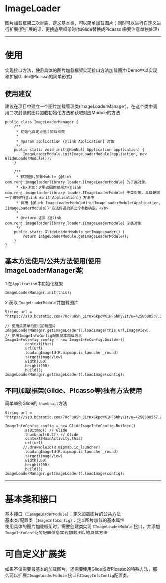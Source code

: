 # ImageLoader
图片加载框架二次封装，定义基本类，可以简单加载图片；同时可以进行自定义进行扩展(但扩展的话，更换底层框架时(如Glide替换成Picasso)需要注意单独处理)

---
# 使用
实现接口方法，使用具体的图片加载框架实现接口方法加载图片(Demo中以实现和扩展Glide和Picasso的简单形式)

## 使用建议
建议在项目中建立一个图片加载管理类(ImageLoaderManager)，在这个类中调用二次封装的图片加载初始化方法和获取对应Module的方法  

    public class ImageLoaderManager {
        /**
         * 初始化自定义图片加载框架
         *
         * @param application {@link Application} 对象
         */
        public static void init(@NonNull Application application) {
            ImageLoaderModule.initImageLoaderModule(application, new GlideLoaderModule());
        }
    
        /**
         * 获取图片加载Module {@link com.renj.imageloaderlibrary.loader.IImageLoaderModule} 的子类对象。
         * <b>注意：这里返回的结果为{@link com.renj.imageloaderlibrary.loader.IImageLoaderModule} 子类对象，具体是哪一个根据在{@link #init(Application)} 方法中
         * 调用 {@link ImageLoaderModule#initImageLoaderModule(Application, IImageLoaderModule)} 方法传递的第二个参数确定。</b>
         *
         * @return 返回 {@link com.renj.imageloaderlibrary.loader.IImageLoaderModule} 子类对象
         */
        public static GlideLoaderModule getImageLoader() {
            return ImageLoaderModule.getImageLoaderModule();
        }
    }
    
## 基本方法使用/公共方法使用(使用ImageLoaderManager类)
1.在`Applicatio`n中初始化框架  

	ImageLoaderManager.init(this);
  
2.获取 `ImageLoaderModule`并加载图片  

    String url = "https://ss0.bdstatic.com/70cFuHSh_Q1YnxGkpoWK1HF6hhy/it/u=4258600537,2998618099&fm=27&gp=0.jpg";

    // 使用最简单的形式加载图片
    ImageLoaderManager.getImageLoader().loadImage(this,url,imageView);
    // 使用ImageInfoConfig配置基本加载信息
    ImageInfoConfig config = new ImageInfoConfig.Builder()
            .context(this)
            .url(url)
            .loadingImageId(R.mipmap.ic_launcher_round)
            .target(imageView)
            .width(300)
            .height(200)
            .build();
    ImageLoaderManager.getImageLoader().loadImage(config);

## 不同加载框架(Glide、Picasso等)独有方法使用
简单举例Glide的 `thumbnail`方法

	String url = "https://ss0.bdstatic.com/70cFuHSh_Q1YnxGkpoWK1HF6hhy/it/u=4258600537,2998618099&fm=27&gp=0.jpg";

    ImageInfoConfig config = new GlideImageInfoConfig.Builder()
            .asBitmap() // Glide
            .thumbnail(0.2f) // Glide
            .context(MainActivity.this)
            .url(url)
            //.drawableId(R.mipmap.ic_launcher)
            .loadingImageId(R.mipmap.ic_launcher_round)
            .target(imageView)
            .width(300)
            .height(200)
            .build();
    ImageLoaderManager.getImageLoader().loadImage(config);

---

# 基本类和接口
基本接口（`IImageLoaderModule`）：定义加载图片的公共方法  
基本类/配置类（`ImageInfoConfig`）：定义图片加载的基本属性  
使用具体的图片加载框架时，需要创建类实现 `IImageLoaderModule` 接口，并添加`ImageInfoConfig`的配置信息实现加载图片的具体方法

# 可自定义扩展类
如果不仅需要最基本的加载图片，还需要使用Glide或者Picasso的特殊方法，那么可以扩展`IImageLoaderModule` 接口和`ImageInfoConfig`配置类。